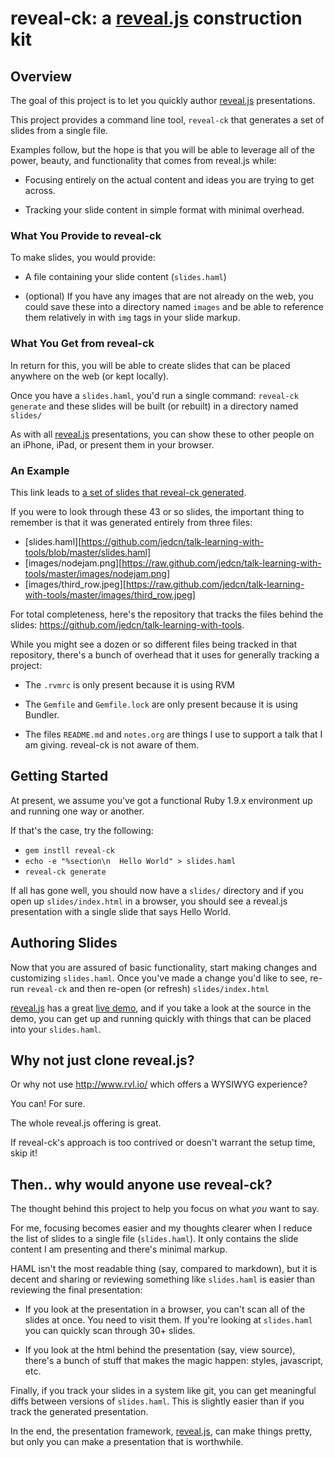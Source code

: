 # reveal-ck: a [reveal.js](http://lab.hakim.se/reveal-js/) construction kit

## Overview

The goal of this project is to let you quickly author
[reveal.js](http://lab.hakim.se/reveal-js/) presentations.

This project provides a command line tool, `reveal-ck` that generates
a set of slides from a single file.

Examples follow, but the hope is that you will be able to leverage all
of the power, beauty, and functionality that comes from reveal.js
while:

* Focusing entirely on the actual content and ideas you are trying to
  get across.

* Tracking your slide content in simple format with minimal overhead.

### What You Provide to reveal-ck

To make slides, you would provide:

* A file containing your slide content (`slides.haml`)

* (optional) If you have any images that are not already on the web,
  you could save these into a directory named `images` and be able to
  reference them relatively in with `img` tags in your slide markup.

### What You Get from reveal-ck

In return for this, you will be able to create slides that can be
placed anywhere on the web (or kept locally).

Once you have a `slides.haml`, you'd run a single command: `reveal-ck
generate` and these slides will be built (or rebuilt) in a directory
named `slides/`

As with all [reveal.js](http://lab.hakim.se/reveal-js/) presentations,
you can show these to other people on an iPhone, iPad, or present them
in your browser.

### An Example

This link leads to
[a set of slides that reveal-ck generated][talk-learning-with-tools-result].

If you were to look through these 43 or so slides, the important thing
to remember is that it was generated entirely from three files:

* [slides.haml][https://github.com/jedcn/talk-learning-with-tools/blob/master/slides.haml]
* [images/nodejam.png][https://raw.github.com/jedcn/talk-learning-with-tools/master/images/nodejam.png]
* [images/third_row.jpeg][https://raw.github.com/jedcn/talk-learning-with-tools/master/images/third_row.jpeg]

For total completeness, here's the repository that tracks the files
behind the slides: https://github.com/jedcn/talk-learning-with-tools.

While you might see a dozen or so different files being tracked in
that repository, there's a bunch of overhead that it uses for
generally tracking a project:

* The `.rvmrc` is only present because it is using RVM

* The `Gemfile` and `Gemfile.lock` are only present because it is
  using Bundler.

* The files `README.md` and `notes.org` are things I use to support a
  talk that I am giving. reveal-ck is not aware of them.

## Getting Started

At present, we assume you've got a functional Ruby 1.9.x environment
up and running one way or another.

If that's the case, try the following:

* `gem instll reveal-ck`
* `echo -e "%section\n  Hello World" > slides.haml`
* `reveal-ck generate`

If all has gone well, you should now have a `slides/` directory and if
you open up `slides/index.html` in a browser, you should see a
reveal.js presentation with a single slide that says Hello World.

## Authoring Slides

Now that you are assured of basic functionality, start making changes
and customizing ```slides.haml```. Once you've made a change you'd
like to see, re-run ```reveal-ck``` and then re-open (or refresh) ```slides/index.html```

[reveal.js](http://lab.hakim.se/reveal-js/) has a great
[live demo](http://lab.hakim.se/reveal-js/), and if you take a look at
the source in the demo, you can get up and running quickly with things
that can be placed into your ```slides.haml```.

## Why not just clone reveal.js?

Or why not use http://www.rvl.io/ which offers a WYSIWYG experience?

You can! For sure.

The whole reveal.js offering is great.

If reveal-ck's approach is too contrived or doesn't warrant the setup
time, skip it!

## Then.. why would anyone use reveal-ck?

The thought behind this project to help you focus on what *you* want
to say.

For me, focusing becomes easier and my thoughts clearer when I reduce
the list of slides to a single file (```slides.haml```). It only
contains the slide content I am presenting and there's minimal markup.

HAML isn't the most readable thing (say, compared to markdown), but it
is decent and sharing or reviewing something like ```slides.haml``` is
easier than reviewing the final presentation:

* If you look at the presentation in a browser, you can't scan all of
  the slides at once. You need to visit them. If you're looking at
  ```slides.haml``` you can quickly scan through 30+ slides.

* If you look at the html behind the presentation (say, view source),
  there's a bunch of stuff that makes the magic happen: styles,
  javascript, etc.

Finally, if you track your slides in a system like git, you can get
meaningful diffs between versions of ```slides.haml```. This is
slightly easier than if you track the generated presentation.

In the end, the presentation framework,
[reveal.js](http://lab.hakim.se/reveal-js/), can make things pretty,
but only you can make a presentation that is worthwhile.

[talk-learning-with-tools-source]: https://github.com/jedcn/talk-learning-with-tools
[talk-learning-with-tools-result]: http://www.jednorthridge.com/talks/learning-with-tools
